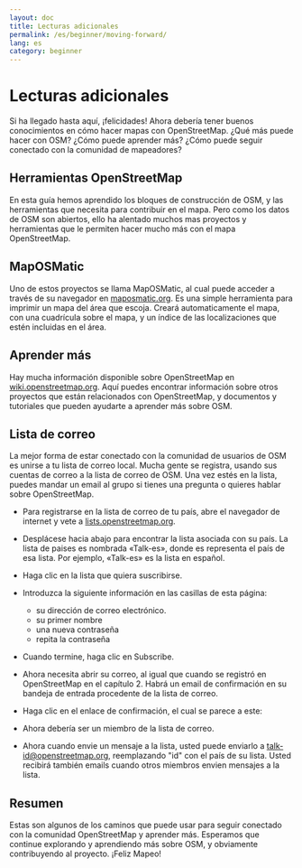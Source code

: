 ```yaml
---
layout: doc
title: Lecturas adicionales
permalink: /es/beginner/moving-forward/
lang: es
category: beginner
---
```


Lecturas adicionales
======================

Si ha llegado hasta aquí, ¡felicidades! Ahora debería tener buenos 
conocimientos en cómo hacer mapas con OpenStreetMap. ¿Qué más puede 
hacer con OSM? ¿Cómo puede aprender más? ¿Cómo puede seguir conectado 
con la comunidad de mapeadores?

Herramientas OpenStreetMap
-----------------------------

En esta guía hemos aprendido los bloques de construcción de OSM, y las 
herramientas que necesita para contribuir en el mapa. Pero como los 
datos de OSM son abiertos, ello ha alentado muchos mas proyectos y 
herramientas que le permiten hacer mucho más con el mapa OpenStreetMap.

MapOSMatic
----------

Uno de estos proyectos se llama MapOSMatic, al cual puede acceder a 
través de su navegador en [maposmatic.org](http://www.maposmatic.org/).
Es una simple herramienta para imprimir un mapa del área que escoja. 
Creará automaticamente el mapa, con una cuadrícula sobre el mapa, y un 
índice de las localizaciones que estén incluidas en el área.

Aprender más
--------------

Hay mucha información disponible sobre OpenStreetMap en 
[wiki.openstreetmap.org](http://wiki.openstreetmap.org/). Aquí puedes 
encontrar información sobre otros proyectos que están relacionados con 
OpenStreetMap, y documentos y tutoriales que pueden ayudarte a aprender
más sobre OSM.

Lista de correo
------------------

La mejor forma de estar conectado con la comunidad de usuarios de OSM es 
unirse a tu lista de correo local. Mucha gente se registra, usando sus
cuentas de correo a la lista de correo de OSM. Una vez estés en la lista, 
puedes mandar un email al grupo si tienes una pregunta o quieres hablar 
sobre OpenStreetMap.

-   Para registrarse en la lista de correo de tu país, abre el navegador de
    internet y vete a [lists.openstreetmap.org](http://lists.openstreetmap.org/).

-   Desplácese hacia abajo para encontrar la lista asociada con su país.
    La lista de paises es nombrada «­Talk-es», donde es representa el país 
    de esa lista. Por ejemplo, «Talk-es» es la lista en español.

-   Haga clic en la lista que quiera suscribirse.
-   Introduzca la siguiente información en las casillas de esta página:

    -   su dirección de correo electrónico.
    -   su primer nombre
    -   una nueva contraseña
    -   repita la contraseña

-   Cuando termine, haga clic en Subscribe.
-   Ahora necesita abrir su correo, al igual que cuando se registró en
    OpenStreetMap en el capítulo 2. Habrá un email de confirmación en
    su bandeja de entrada procedente de la lista de correo.
-   Haga clic en el enlace de confirmación, el cual se parece a este:

-   Ahora debería ser un miembro de la lista de correo.
-   Ahora cuando envie un mensaje a la lista, usted puede enviarlo a
    [talk-id@openstreetmap.org](mailto:talk-id@openstreetmap.org), reemplazando 
    "id" con el país de su lista. Usted recibirá también emails cuando otros 
    miembros envien mensajes a la lista.

Resumen
-------

Estas son algunos de los caminos que puede usar para seguir conectado con 
la comunidad OpenStreetMap y aprender más. Esperamos que continue explorando
y aprendiendo más sobre OSM, y obviamente contribuyendo al proyecto.
¡Feliz Mapeo!
